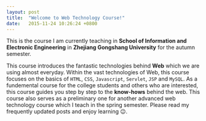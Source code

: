 ```yaml
---
layout: post
title:  "Welcome to Web Technology Course!"
date:   2015-11-24 10:26:24 +0800
---
```

This is the course I am currently teaching in **School of Information and Electronic Engineering** in **Zhejiang Gongshang University** for the autumn semester. 

This course introduces the fantastic technologies behind **Web** which we are using almost everyday. Within the vast technologies of Web, this course focuses on the basics of `HTML`, `CSS`, `Javascript`, `Servlet`, `JSP` and `MySQL`. As a fundemental course for the college students and others who are interested, this course guides you step by step to the **know-hows** behind the web. This course also serves as a preliminary one for another advanced web technology course which I teach in the spring semester. Please read my frequently updated posts and enjoy learning :wink:.






